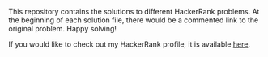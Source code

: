 This repository contains the solutions to different HackerRank problems. At the beginning of each solution file, there would be a commented link to the original problem. Happy solving!

If you would like to check out my HackerRank profile, it is available [here](https://www.hackerrank.com/profile/rishikmani).